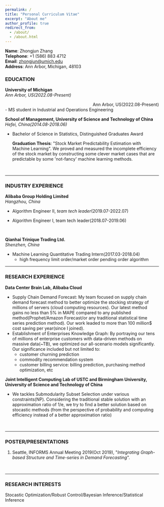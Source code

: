```yaml
---
permalink: /
title: "Personal Curriculum Vitae"
excerpt: "About me"
author_profile: true
redirect_from: 
  - /about/
  - /about.html
---
```

**Name**: Zhongjun Zhang\
**Telephone**: +1 (586) 883 4712 \
**Email**: zhongjun@umich.edu\
**Address**: Ann Arbor, Michigan, 48103
<br>

### EDUCATION
**University of Michigan**\
*Ann Arbor, US(2022.08-Present)*
<div style="text-align: right"> Ann Arbor, US(2022.08-Present) </div>
- MS student in Industrial and Operations Engineering
<br>

**School of Management, University of Science and Technology of China**\
*Hefei, China(2014.08-2018.06)*
- Bachelor of Science in Statistics, Distinguished Graduates Award

  **Graduation Thesis**: "Stock Market Predictability Estimation with Machine Learning". We proved and measured the incomplete efficiency of the stock market by constructing some clever market cases that are predictable by some 'not-fancy' machine learning methods.
<br>

---
### INDUSTRY EXPERIENCE
**Alibaba Group Holding Limited**\
*Hangzhou, China*
- Algorithm Engineer II, *team tech leader*(2019.07-2022.07)

- Algorithm Engineer I, team tech leader(2018.07-2019.06)
<br>

**Qianhai Trinique Trading Ltd.**\
*Shenzhen, China*
- Machine Learning Quantitative Trading Intern(2017.03-2018.04)
  - high frequency limit order/market order pending order algorithm 

---

### RESEARCH EXPERIENCE

**Data Center Brain Lab, Alibaba Cloud**
  - Supply Chain Demand Forecast: My team focused on supply chain demand forecast method to better optimize the stocking strategy of millions of servers (cloud computing resources). Our latest method gains no less than 5% in MAPE compared to any published method(Prophet/Amazon Forecast/or any traditional statistical time series prediction method). Our work leaded to more than 100 million$ cost saving per year(since I joined). 
  - Establishment of Enterprises Knowledge Graph: By portraying our tens of millions of enterprise customers with data-driven methods on massive data(~TB), we optimized our all-scenario models significantly. Our significance included but not limited to:
    - customer churning prediction
    - commodity recommendation system
    - customer billing service: billing prediction, purchasing method optimization, etc

**Joint Intelligent Computing Lab of USTC and Birmingham University, University of Science and Technology of China**
  - We tackles Submodularity Subset Selection under various constraints(NP). Considering the traditional stable solution with an approximation ratio of 1/e, we try to find a better solution based on stocastic methods (from the perspective of probability and computing efficiency instead of a better approximation ratio)
<br>

---
### POSTER/PRESENTATIONS
1. Seattle, INFORMS Annual Meeting 2019(Oct 2019), "*Integrating Graph-based Structure and Time-series in Demand Forecasting*".
<br>

---
### RESEARCH INTERESTS
Stocastic Optimization/Robust Control/Bayesian Inference/Statistical Inference

